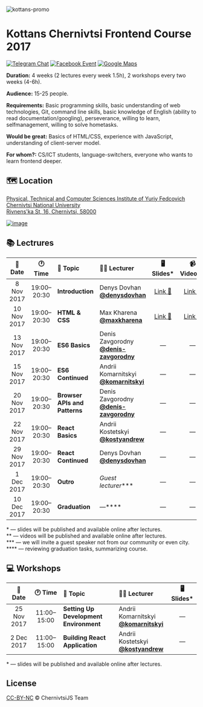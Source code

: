 ![kottans-promo](https://user-images.githubusercontent.com/3459374/32435544-de31f35c-c2e9-11e7-8ea1-e01c98397e3d.png)

# Kottans Chernivtsi Frontend Course 2017

[![Telegram Chat][telegram-img]][telegram-url]
[![Facebook Event][fb-img]][fb-url]
[![Google Maps][maps-img]][location-url]

**Duration:** 4 weeks (2 lectures every week 1.5h), 2 workshops every two weeks (4-6h).

**Audience:** 15-25 people.

**Requirements:** Basic programming skills, basic understanding of web technologies, Git, command line skills, basic knowledge of English (ability to read documentation/googling), perseverance, willing to learn, selfmanagement, willing to solve hometasks.

**Would be great:** Basics of HTML/CSS, experience with JavaScript, understanding of client-server model.

**For whom?:** CS/ICT students, language-switchers, everyone who wants to learn frontend deeper.

## 🗺 Location

[Physical, Technical and Computer Sciences Institute of Yuriy Fedcovich Chernivtsi National University\
Rivnens'ka St, 16, Chernivtsi, 58000][location-url]

[![image][location-image]][location-url]

## 📚 Lectrures

| 📅 Date | 🕐 Time | 📝 Topic | 👨‍🏫 Lecturer | 🖥 Slides* | 📹 Video** |
|:-------:|:------:|:---------|:--------------|:----------:|:----------:|
| 8 Nov 2017 | 19:00–20:30 | **Introduction** | Denys Dovhan <br /> **[@denysdovhan]** | [Link 🔗](https://denysdovhan.com/slides-kottans-chernivtsi-2017-introduction) | [Link 🔗](https://youtu.be/xXrARBCjqJc) |
| 10 Nov 2017 | 19:00–20:30 | **HTML & CSS** | Max Kharena <br /> **[@maxkharena]** | [Link 🔗](http://html-css-kottans.surge.sh/) | [Link 🔗](https://youtu.be/7QMRJcAC4s0) |
| 13 Nov 2017 | 19:00–20:30 | **ES6 Basics** | Denis Zavgorodny <br /> **[@denis-zavgorodny]** | — | — |
| 15 Nov 2017 | 19:00–20:30 | **ES6 Continued** | Andrii Komarnitskyi <br /> **[@komarnitskyi]** | — | — |
| 20 Nov 2017 | 19:00–20:30 | **Browser APIs and Patterns** | Denis Zavgorodny <br /> **[@denis-zavgorodny]** | — | — |
| 22 Nov 2017 | 19:00–20:30 | **React Basics** | Andrii Kostetskyi <br /> **[@kostyandrew]** | — | — |
| 29 Nov 2017 | 19:00–20:30 | **React Continued** | Denys Dovhan <br /> **[@denysdovhan]** | — | — |
| 1 Dec 2017 | 19:00–20:30 | **Outro** | _Guest lecturer_*** | — | — |
| 10 Dec 2017 | 19:00–20:30 | **Graduation** | —**** | — | — |

\* — slides will be published and available online after lectures.\
\** — videos will be published and available online after lectures.\
\*** — we will invite a guest speaker not from our community or even city.\
\**** — reviewing graduation tasks, summarizing course.

## 💻 Workshops

| 📅 Date | 🕐 Time | 📝 Topic | 👨‍🏫 Lecturer | 🖥 Slides* |
|:-------:|:------:|:---------|:--------------|:---------:|
| 25 Nov 2017 | 11:00–15:00 | **Setting Up Development Environment** | Andrii Komarnitskyi <br /> **[@komarnitskyi]** | — |
| 2 Dec 2017 | 11:00–15:00 | **Building React Application** | Andrii Kostetskyi <br /> **[@kostyandrew]** | — |

\* — slides will be published and available online after lectures.

## License

[CC-BY-NC][cc-url] © ChernivtsiJS Team

<!-- References -->

[telegram-url]: https://t.me/joinchat/CMej8QsNdAVcJ98bOPnw8Q
[telegram-img]: https://img.shields.io/badge/chat-telegram-32A2DB.svg?style=flat-square

[fb-url]: https://www.facebook.com/events/524056337930021
[fb-img]: https://img.shields.io/badge/event-facebook-3C5A96.svg?style=flat-square

[maps-img]: https://img.shields.io/badge/location-google%20maps-29A263.svg?style=flat-square

[location-image]: https://user-images.githubusercontent.com/3459374/32415614-1c5c082a-c245-11e7-9c8d-44bf55b40db2.png
[location-url]: https://goo.gl/maps/deN3d4oVg2U2

[@denysdovhan]: https://github.com/denysdovhan
[@denis-zavgorodny]: https://github.com/denis-zavgorodny
[@maxkharena]: https://github.com/maxkharena
[@komarnitskyi]: https://github.com/komarnitskyi
[@kostyandrew]: https://github.com/kostyandrew

[cc-url]: https://creativecommons.org/licenses/by-nc/4.0/
[cc-image]: https://img.shields.io/badge/License-CC%20BY%20NC%204.0-lightgrey.svg?style=flat-square
